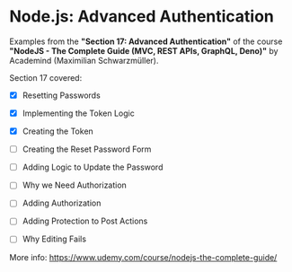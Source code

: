 # Node.js: Advanced Authentication

Examples from the **"Section 17: Advanced Authentication"** of the course **"NodeJS - The Complete Guide (MVC, REST APIs, GraphQL, Deno)"** by Academind (Maximilian Schwarzmüller).

Section 17 covered:

- [x] Resetting Passwords
- [x] Implementing the Token Logic
- [x] Creating the Token
- [ ] Creating the Reset Password Form
- [ ] Adding Logic to Update the Password
- [ ] Why we Need Authorization
- [ ] Adding Authorization
- [ ] Adding Protection to Post Actions
- [ ] Why Editing Fails



More info: https://www.udemy.com/course/nodejs-the-complete-guide/
